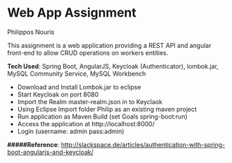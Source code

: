 # Web App Assignment


Philippos Nouris

This assignment is a web application providing a REST API and angular front-end to allow CRUD operations on workers entities.

 __Tech Used__: Spring Boot, AngularJS, Keycloak (Authenticator), lombok.jar, MySQL Community Service, MySQL Workbench

* Download and Install Lombok.jar to eclipse
* Start Keycloak on port 8080
* Import the Realm master-realm.json in to Keyclaok
* Using Eclipse Import folder Philip as an existing maven project
* Run application as Maven Build (set Goals spring-boot:run)
* Access the application at http://localhost:8000/
* Login (username: admin pass:admin)





__#####Reference__:
http://slackspace.de/articles/authentication-with-spring-boot-angularjs-and-keycloak/
